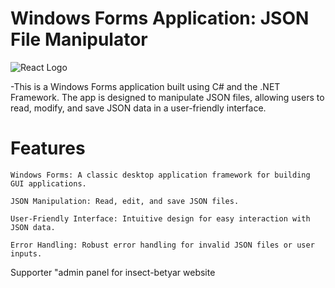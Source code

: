 # Windows Forms Application: JSON File Manipulator

<img src="https://fiverr-res.cloudinary.com/images/q_auto,f_auto/gigs/314520903/original/8b35586d20d9364c3fcebc21f8f696770e4f770e/create-simple-windows-form-application-using-dot-net-and-c-sharp.png" alt="React Logo" />

-This is a Windows Forms application built using C# and the .NET Framework. The app is designed to manipulate JSON files, allowing users to read, modify, and save JSON data in a user-friendly interface.

# Features

    Windows Forms: A classic desktop application framework for building GUI applications.

    JSON Manipulation: Read, edit, and save JSON files.

    User-Friendly Interface: Intuitive design for easy interaction with JSON data.

    Error Handling: Robust error handling for invalid JSON files or user inputs.

Supporter "admin panel for insect-betyar website
